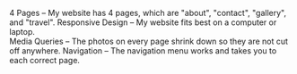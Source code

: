 4 Pages –
My website has 4 pages, which are "about", "contact", "gallery", and "travel". 
Responsive Design –
My website fits best on a computer or laptop.  
Media Queries –
The photos on every page shrink down so they are not cut off anywhere.
Navigation –
The navigation menu works and takes you to each correct page. 
